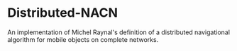 # Distributed-NACN
An implementation of Michel Raynal's definition of a distributed navigational algorithm for mobile objects on complete networks.

